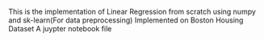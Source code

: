 This is the implementation of Linear Regression from scratch using numpy and sk-learn(For data preprocessing)
Implemented on Boston Housing Dataset
A juypter notebook file
